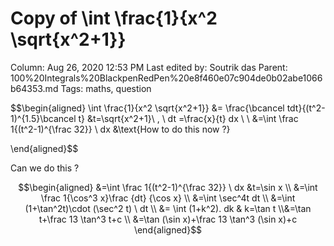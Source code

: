 # Copy of \int \frac{1}{x^2 \sqrt{x^2+1}}

Column: Aug 26, 2020 12:53 PM
Last edited by: Soutrik das
Parent: 100%20Integrals%20BlackpenRedPen%20e8f460e07c904de0b02abe1066b64353.md
Tags: maths, question

$$\begin{aligned}
\int \frac{1}{x^2 \sqrt{x^2+1}} &= \frac{\bcancel tdt}{(t^2-1)^{1.5}\bcancel t} &t=\sqrt{x^2+1}\ , \ dt =\frac{x}{t} dx \ \\
&=\int \frac 1{(t^2-1)^{\frac 32}} \ dx &\text{How to do this now ?}

\end{aligned}$$

Can we do this ?

$$\begin{aligned}
&=\int \frac 1{(t^2-1)^{\frac 32}} \ dx &t=\sin x \\
&=\int \frac 1{\cos^3 x}\frac {dt} {\cos x} \\
&=\int \sec^4t dt \\
&=\int (1+\tan^2t)\cdot (\sec^2 t) \ dt \\
&= \int (1+k^2). dk & k=\tan t
\\&=\tan t+\frac 13 \tan^3 t+c \\
&=\tan (\sin x)+\frac 13 \tan^3 (\sin x)+c
\end{aligned}$$